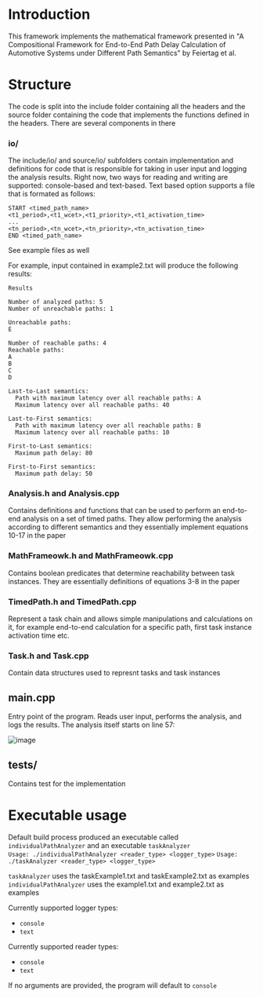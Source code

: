 # Introduction

This framework implements the mathematical framework presented in "A Compositional Framework for End-to-End Path Delay Calculation of Automotive Systems under Different Path Semantics" by Feiertag et al.

# Structure

The code is split into the include folder containing all the headers and the source folder containing the code that implements the functions defined in the headers. There are several components in there

### io/
The include/io/ and source/io/ subfolders contain implementation and definitions for code that is responsible for taking in user input and logging the analysis results. Right now, two ways for reading and writing are supported: console-based and text-based. 
Text based option supports a file that is formated as follows:
```
START <timed_path_name>
<t1_period>,<t1_wcet>,<t1_priority>,<t1_activation_time>
...
<tn_period>,<tn_wcet>,<tn_priority>,<tn_activation_time>
END <timed_path_name>
```
See example files as well

For example, input contained in example2.txt will produce the following results: <be>

```
Results

Number of analyzed paths: 5
Number of unreachable paths: 1

Unreachable paths:
E

Number of reachable paths: 4
Reachable paths:
A
B
C
D

Last-to-Last semantics:
  Path with maximum latency over all reachable paths: A
  Maximum latency over all reachable paths: 40

Last-to-First semantics:
  Path with maximum latency over all reachable paths: B
  Maximum latency over all reachable paths: 10

First-to-Last semantics:
  Maximum path delay: 80

First-to-First semantics:
  Maximum path delay: 50
```

### Analysis.h and Analysis.cpp

Contains definitions and functions that can be used to perform an end-to-end analysis on a set of timed paths. They allow performing the analysis according to different semantics and they essentially implement equations 10-17 in the paper

### MathFrameowk.h and MathFrameowk.cpp

Contains boolean predicates that determine reachability between task instances. They are essentially definitions of equations 3-8 in the paper

### TimedPath.h and TimedPath.cpp

Represent a task chain and allows simple manipulations and calculations on it, for example end-to-end calculation for a specific path, first task instance activation time etc.

### Task.h and Task.cpp

Contain data structures used to represnt tasks and task instances

## main.cpp

Entry point of the program. Reads user input, performs the analysis, and logs the results. The analysis itself starts on line 57:

![image](https://github.com/user-attachments/assets/a6c05188-35ce-47c2-aa04-a5926c65f381)


## tests/

Contains test for the implementation

# Executable usage

Default build process produced an executable called ```individualPathAnalyzer``` and an executable ```taskAnalyzer``` <br>
```Usage: ./individualPathAnalyzer <reader_type> <logger_type>```
```Usage: ./taskAnalyzer <reader_type> <logger_type>```

```taskAnalyzer``` uses the taskExample1.txt and taskExample2.txt as examples
```individualPathAnalyzer``` uses the example1.txt and example2.txt as examples

Currently supported logger types:
- ```console```
- ```text```

Currently supported reader types:
- ```console```
- ```text```

If no arguments are provided, the program will default to ```console```
